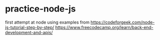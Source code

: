 # practice-node-js
first attempt at node using examples from https://codeforgeek.com/node-js-tutorial-step-by-step/
https://www.freecodecamp.org/learn/back-end-development-and-apis/